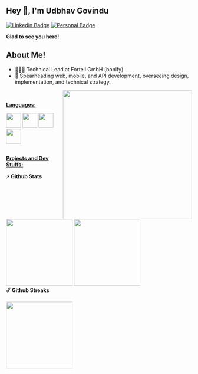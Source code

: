 
## Hey 👋, I'm Udbhav Govindu

[![Linkedin Badge](https://img.shields.io/badge/-LinkedIn-0e76a8?style=flat-square&logo=Linkedin&logoColor=white)](https://www.linkedin.com/in/udbhav-govindu/)
[![Personal Badge](https://img.shields.io/badge/Portfolio-blue)](https://udbhav-portfolio.vercel.app/)

**Glad to see you here!**

 ## **About Me!**

- 👨🏽‍💻 Technical Lead at Forteil GmbH (bonify).
- 🚀 Spearheading web, mobile, and API development, overseeing design, implementation, and technical strategy.

<img src="https://github.com/udbhav3101/udbhav3101/assets/56537586/67c4d896-c84f-4dcc-819a-8937f739e680" width="350" height="350" align="right"/>

<br/>

**<ins>Languages:</ins>**

<img height="40" src="https://github.com/udbhav3101/udbhav3101/assets/56537586/b0310b8c-e47a-4a86-bf57-cb3ea853a748">
<img height="40" src="https://github.com/udbhav3101/udbhav3101/assets/56537586/96a6e817-4617-4129-aaab-2bfb6ed9f7de">
<img height="40" src="https://github.com/udbhav3101/udbhav3101/assets/56537586/331b401f-2fe4-4406-bc73-3c2d8768c9fe">
<img height="40" src="https://github.com/udbhav3101/udbhav3101/assets/56537586/7cad416c-7623-4162-9a83-939474b82595">

<br/>
<br/>

**<ins>Projects and Dev Stuffs:</ins>**

  <summary><b>⚡ Github Stats</b></summary>
  <br />
  <img height="180em" src="https://github-readme-stats.vercel.app/api?username=udbhav3101&show_icons=true&hide_border=true&&count_private=true&include_all_commits=true&theme=dark" />
  <img height="180em" src="https://github-readme-stats.vercel.app/api/top-langs/?username=udbhav3101&show_icons=true&hide_border=true&layout=compact&langs_count=8&theme=dark"/>

  <summary><b>☄️ Github Streaks</b></summary>
  <br />
  <img height="180em" src="https://github-readme-streak-stats.herokuapp.com?user=udbhav3101&theme=dark" />
